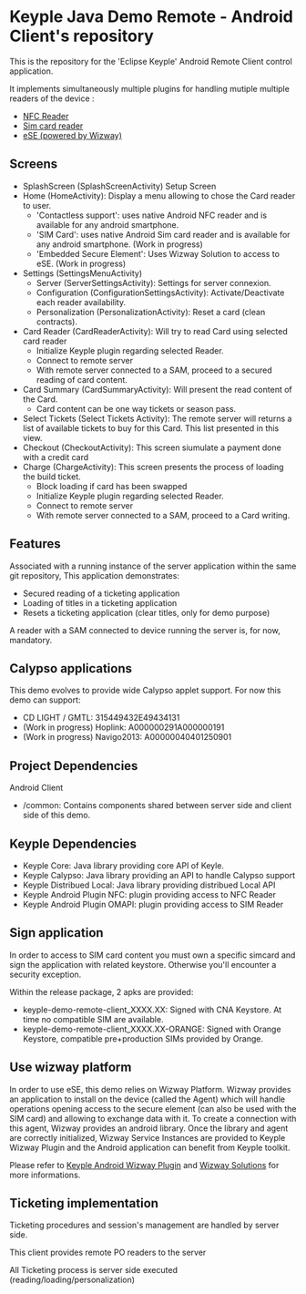# Keyple Java Demo Remote - Android Client's repository

This is the repository for the 'Eclipse Keyple' Android Remote Client control application.

It implements simultaneously multiple plugins for handling mutiple multiple readers of the device :

* [NFC Reader](https://github.com/calypsonet/keyple-android-plugin-nfc/)
* [Sim card reader](https://github.com/calypsonet/keyple-android-plugin-omapi/)
* [eSE (powered by Wizway)](https://github.com/calypsonet/keyple-android-plugin-wizway/)

## Screens

- SplashScreen (SplashScreenActivity) Setup Screen
- Home (HomeActivity): Display a menu allowing to chose the Card reader to user.
    - 'Contactless support': uses native Android NFC reader and is available for any android smartphone.
    - 'SIM Card': uses native Android Sim card reader and is available for any android smartphone. (Work in progress)
    - 'Embedded Secure Element': Uses Wizway Solution to access to eSE. (Work in progress)     
- Settings (SettingsMenuActivity)
    - Server (ServerSettingsActivity): Settings for server connexion.
    - Configuration (ConfigurationSettingsActivity): Activate/Deactivate each reader availability.
    - Personalization (PersonalizationActivity): Reset a card (clean contracts).
- Card Reader (CardReaderActivity): Will try to read Card using selected card reader
    - Initialize Keyple plugin regarding selected Reader.
    - Connect to remote server
    - With remote server connected to a SAM, proceed to a secured reading of card content.
- Card Summary (CardSummaryActivity): Will present the read content of the Card.
    - Card content can be one way tickets or season pass.
- Select Tickets (Select Tickets Activity): The remote server will returns a list of available tickets to buy for this Card. This list presented in this view.
- Checkout (CheckoutActivity): This screen siumulate a payment done with a credit card
- Charge (ChargeActivity): This screen presents the process of loading the build ticket.
    - Block loading if card has been swapped
    - Initialize Keyple plugin regarding selected Reader.
    - Connect to remote server
    - With remote server connected to a SAM, proceed to a Card writing.

## Features
Associated with a running instance of the server application within the same git repository, 
This application demonstrates:

* Secured reading of a ticketing application
* Loading of titles in a ticketing application
* Resets a ticketing application (clear titles, only for demo purpose)

A reader with a SAM connected to device running the server is, for now, mandatory.

## Calypso applications
This demo evolves to provide wide Calypso applet support. For now this demo can support:

* CD LIGHT / GMTL: 315449432E49434131
* (Work in progress) Hoplink: A000000291A000000191
* (Work in progress) Navigo2013: A00000040401250901

## Project Dependencies

Android Client
* /common: Contains components shared between server side and client side of this demo. 

## Keyple Dependencies

* Keyple Core: Java library providing core API of Keyle.
* Keyple Calypso: Java library providing an API to handle Calypso support
* Keyple Distribued Local: Java library providing distribued Local API 
* Keyple Android Plugin NFC: plugin providing access to NFC Reader
* Keyple Android Plugin OMAPI: plugin providing access to SIM Reader

## Sign application

In order to access to SIM card content you must own a specific simcard and sign the application with related
keystore. Otherwise you'll encounter a security exception.

Within the release package, 2 apks are provided:
* keyple-demo-remote-client_XXXX.XX: Signed with CNA Keystore. At time no compatible SIM are available.
* keyple-demo-remote-client_XXXX.XX-ORANGE: Signed with Orange Keystore, compatible pre+production SIMs provided by Orange. 

## Use wizway platform

In order to use eSE, this demo relies on Wizway Platform. 
Wizway provides an application to install on the device (called the Agent) which will handle 
operations opening access to the secure element (can also be used with the SIM card) and allowing to exchange
data with it.
To create a connection with this agent, Wizway provides an android library. 
Once the library and agent are correctly initialized, Wizway Service Instances are provided to
Keyple Wizway Plugin and the Android application can benefit from Keyple toolkit.

Please refer to [Keyple Android Wizway Plugin](https://github.com/calypsonet/keyple-android-plugin-wizway/) and
[Wizway Solutions](https://www.wizwaysolutions.com) for more informations.

## Ticketing implementation

Ticketing procedures and session's management are handled by server side.

This client provides remote PO readers to the server

All Ticketing process is server side executed (reading/loading/personalization)